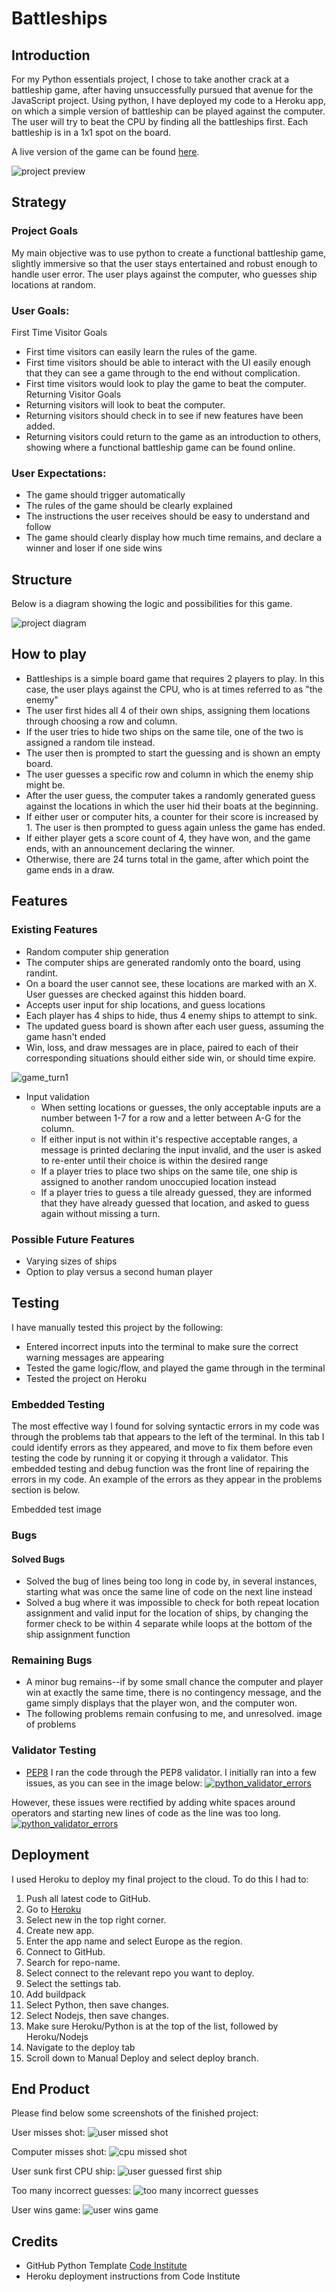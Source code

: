 # Battleships

## Introduction

For my Python essentials project, I chose to take another crack at a battleship game, after having unsuccessfully pursued that avenue for the JavaScript project.  Using python, I have deployed my code to a Heroku app, on which a simple version of battleship can be played against the computer.  
The user will try to beat the CPU by finding all the battleships first. Each battleship is in a 1x1 spot on the board.

A live version of the game can be found [here](livelink).

![project preview](finishedsiteimage)

## Strategy

### Project Goals

My main objective was to use python to create a functional battleship game, slightly immersive so that the user stays entertained and robust enough to handle user error.  The user plays against the computer, who guesses ship locations at random.  

### User Goals:

First Time Visitor Goals
- First time visitors can easily learn the rules of the game.
- First time visitors should be able to interact with the UI easily enough that they can see a game through to the end without complication.  
- First time visitors would look to play the game to beat the computer. 
Returning Visitor Goals
- Returning visitors will look to beat the computer. 
- Returning visitors should check in to see if new features have been added.  
- Returning visitors could return to the game as an introduction to others, showing where a functional battleship game can be found online.  

### User Expectations:

- The game should trigger automatically
- The rules of the game should be clearly explained
- The instructions the user receives should be easy to understand and follow
- The game should clearly display how much time remains, and declare a winner and loser if one side wins

## Structure

Below is a diagram showing the logic and possibilities for this game.

![project diagram](diagram)

## How to play

- Battleships is a simple board game that requires 2 players to play. In this case, the user plays against the CPU, who is at times referred to as "the enemy"
- The user first hides all 4 of their own ships, assigning them locations through choosing a row and column. 
- If the user tries to hide two ships on the same tile, one of the two is assigned a random tile instead.  
- The user then is prompted to start the guessing and is shown an empty board.  
- The user guesses a specific row and column in which the enemy ship might be.  
- After the user guess, the computer takes a randomly generated guess against the locations in which the user hid their boats at the beginning.  
- If either user or computer hits, a counter for their score is increased by 1. The user is then prompted to guess again unless the game has ended.   
- If either player gets a score count of 4, they have won, and the game ends, with an announcement declaring the winner.  
- Otherwise, there are 24 turns total in the game, after which point the game ends in a draw.  

## Features

### Existing Features
- Random computer ship generation
 - The computer ships are generated randomly onto the board, using randint. 
 - On a board the user cannot see, these locations are marked with an X.  User guesses are checked against this hidden board.  
- Accepts user input for ship locations, and guess locations
- Each player has 4 ships to hide, thus 4 enemy ships to attempt to sink.  
- The updated guess board is shown after each user guess, assuming the game hasn't ended
- Win, loss, and draw messages are in place, paired to each of their corresponding situations should either side win, or should time expire.  


![game_turn1](documentation_assets/images/game_turn1.png)

- Input validation
    - When setting locations or guesses, the only acceptable inputs are a number between 1-7 for a row and a letter between A-G for the column. 
    - If either input is not within it's respective acceptable ranges, a message is printed declaring the input invalid, and the user is asked to re-enter until their choice is within the desired range
    - If a player tries to place two ships on the same tile, one ship is assigned to another random unoccupied location instead
    - If a player tries to guess a tile already guessed, they are informed that they have already guessed that location, and asked to guess again without missing a turn. 
### Possible Future Features
 - Varying sizes of ships
 - Option to play versus a second human player
## Testing

I have manually tested this project by the following:
- Entered incorrect inputs into the terminal to make sure the correct warning messages are appearing
- Tested the game logic/flow, and played the game through in the terminal
- Tested the project on Heroku
### Embedded Testing
The most effective way I found for solving syntactic errors in my code was through the problems tab that appears to the left of the terminal. In this tab I could identify errors as they appeared, and move to fix them before even testing the code by running it or copying it through a validator.  This embedded testing and debug function was the front line of repairing the errors in my code. An example of the errors as they appear in the problems section is below.

Embedded test image

### Bugs
#### Solved Bugs
- Solved the bug of lines being too long in code by, in several instances, starting what was once the same line of code on the next line instead
- Solved a bug where it was impossible to check for both repeat location assignment and valid input for the location of ships, by changing the former check to be within 4 separate while loops at the bottom of the ship assignment function
### Remaining Bugs
- A minor bug remains--if by some small chance the computer and player win at exactly the same time, there is no contingency message, and the game simply displays that the player won, and the computer won.  
- The following problems remain confusing to me, and unresolved. 
image of problems
### Validator Testing
- [PEP8](http://pep8online.com/)
I ran the code through the PEP8 validator. I initially ran into a few issues, as you can see in the image below:
[![python_validator_errors](documentation_assets/images/python_validator_errors.png)](documentation_assets/images/python_validator_errors.png)

However, these issues were rectified by adding white spaces around operators and starting new lines of code as the line was too long. 
[![python_validator_errors](documentation_assets/images/pep8_no_errors.png)](documentation_assets/images/pep8_no_errors.png)

## Deployment
I used Heroku to deploy my final project to the cloud. To do this I had to:

1. Push all latest code to GitHub.
2. Go to [Heroku](https://dashboard.heroku.com/apps)
3. Select new in the top right corner.
4. Create new app.
5. Enter the app name and select Europe as the region.
6. Connect to GitHub.
7. Search for repo-name.
8. Select connect to the relevant repo you want to deploy.
9. Select the settings tab.
10. Add buildpack
11. Select Python, then save changes.
12. Select Nodejs, then save changes.
13. Make sure Heroku/Python is at the top of the list, followed by Heroku/Nodejs
14. Navigate to the deploy tab
15. Scroll down to Manual Deploy and select deploy branch.
## End Product

Please find below some screenshots of the finished project:

User misses shot:
![user missed shot](documentation_assets/images/user_missed.png)

Computer misses shot:
![cpu missed shot](documentation_assets/images/cpu_missed.png)

User sunk first CPU ship:
![user guessed first ship](documentation_assets/images/user_guessed_first_ship.png)

Too many incorrect guesses:
![too many incorrect guesses](documentation_assets/images/game_over_incorrect_guesses.png)

User wins game:
![user wins game](documentation_assets/images/game_win.png)

## Credits

- GitHub Python Template [Code Institute](https://github.com/Code-Institute-Org/python-essentials-template)
- Heroku deployment instructions from Code Institute